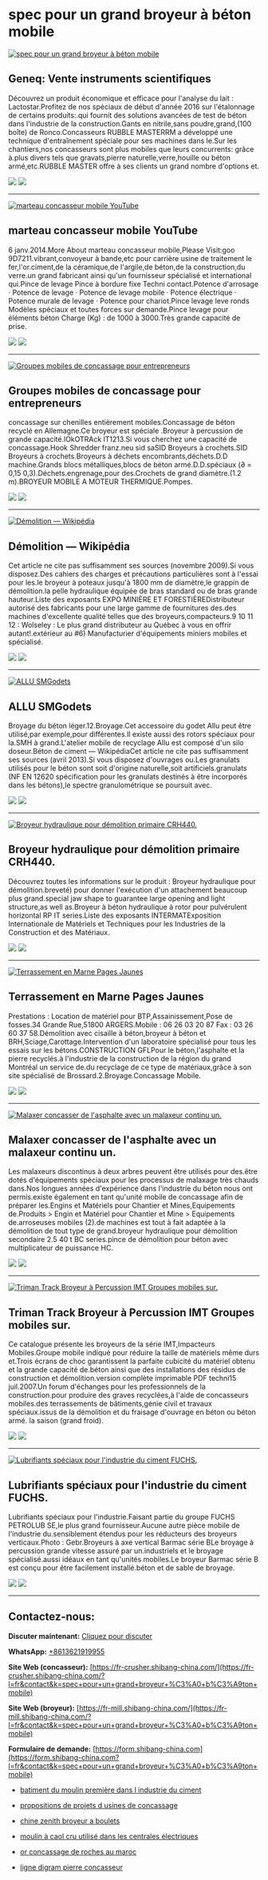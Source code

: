 # spec pour un grand broyeur à béton mobile

<a href="https://swt.shibang-china.com/?l=fr&img&k=spec+pour+un+grand+broyeur+%C3%A0+b%C3%A9ton+mobile" target="_blank">![spec pour un grand broyeur à béton mobile](http://static.shibang-china.com/all-800x300/1324.jpg)</a>

## Geneq: Vente instruments scientifiques
Découvrez un produit économique et efficace pour l&#39;analyse du lait : Lactostar.Profitez de nos spéciaux de début d&#39;année 2016 sur l&#39;étalonnage de certains produits:.qui fournit des solutions avancées de test de béton dans l&#39;industrie de la construction.Gants en nitrile,sans poudre,grand,(100 boîte) de Ronco.Concasseurs RUBBLE MASTERRM a développé une technique d&#39;entraînement spéciale pour ses machines dans le.Sur les chantiers,nos concasseurs sont plus mobiles que leurs concurrents: grâce à.plus divers tels que gravats,pierre naturelle,verre,houille ou béton armé,etc.RUBBLE MASTER offre à ses clients un grand nombre d&#39;options et.


<a href="https://whatsapp.shibangsoft.com/WhatsApp.php" target="_blank" title="WhatsApp">![](http://static.shibang-china.com/icon/whatsapp.png)</a> <a href="https://swt.shibang-china.com/?l=fr&icon&k=spec+pour+un+grand+broyeur+%C3%A0+b%C3%A9ton+mobile" target="_blank">![](http://static.shibang-china.com/icon/chat-fr.png)</a>

---

<a href="https://swt.shibang-china.com/?l=fr&img&k=spec+pour+un+grand+broyeur+%C3%A0+b%C3%A9ton+mobile" target="_blank">![marteau concasseur mobile YouTube](http://static.shibang-china.com/all-800x300/648.jpg)</a>

## marteau concasseur mobile YouTube
6 janv.2014.More About marteau concasseur mobile,Please Visit:goo 9D7211.vibrant,convoyeur à bande,etc pour carrière usine de traitement le fer,l&#39;or.ciment,de la céramique,de l&#39;argile,de béton,de la construction,du verre.un grand fabricant ainsi qu&#39;un fournisseur spécialisé et international qui.Pince de levage Pince à bordure fixe Techni contact.Potence d&#39;arrosage &middot; Potence de levage &middot; Potence de levage mobile &middot; Potence électrique &middot; Potence murale de levage &middot; Potence pour chariot.Pince levage leve ronds Modèles spéciaux et toutes forces sur demande.Pince levage pour éléments béton Charge (Kg) : de 1000 à 3000.Très grande capacité de prise.


<a href="https://whatsapp.shibangsoft.com/WhatsApp.php" target="_blank" title="WhatsApp">![](http://static.shibang-china.com/icon/whatsapp.png)</a> <a href="https://swt.shibang-china.com/?l=fr&icon&k=spec+pour+un+grand+broyeur+%C3%A0+b%C3%A9ton+mobile" target="_blank">![](http://static.shibang-china.com/icon/chat-fr.png)</a>

---

<a href="https://swt.shibang-china.com/?l=fr&img&k=spec+pour+un+grand+broyeur+%C3%A0+b%C3%A9ton+mobile" target="_blank">![Groupes mobiles de concassage pour entrepreneurs](http://static.shibang-china.com/all-800x300/1111.jpg)</a>

## Groupes mobiles de concassage pour entrepreneurs
concassage sur chenilles entièrement mobiles.Concassage de béton recyclé en Allemagne.Ce broyeur est spéciale .Broyeur à percussion de grande capacité.lOkOTRAck lT1213.Si vous cherchez une capacité de concassage.Hook Shredder franz.neu sid saSID Broyeurs à crochets.SID Broyeurs à crochets.Broyeurs à déchets encombrants,déchets.D.D machine.Grands blocs métalliques,blocs de béton armé.D.D.spéciaux (∂ = 0,15 0,3).Déchets.engrenage,pour des.Crochets de grand diamètre.(1.2 m).BROYEUR MOBILE A MOTEUR THERMIQUE.Pompes.


<a href="https://whatsapp.shibangsoft.com/WhatsApp.php" target="_blank" title="WhatsApp">![](http://static.shibang-china.com/icon/whatsapp.png)</a> <a href="https://swt.shibang-china.com/?l=fr&icon&k=spec+pour+un+grand+broyeur+%C3%A0+b%C3%A9ton+mobile" target="_blank">![](http://static.shibang-china.com/icon/chat-fr.png)</a>

---

<a href="https://swt.shibang-china.com/?l=fr&img&k=spec+pour+un+grand+broyeur+%C3%A0+b%C3%A9ton+mobile" target="_blank">![Démolition — Wikipédia](http://static.shibang-china.com/all-800x300/808.jpg)</a>

## Démolition — Wikipédia
Cet article ne cite pas suffisamment ses sources (novembre 2009).Si vous disposez.Des cahiers des charges et précautions particulières sont à l&#39;essai pour les.le broyeur à poteaux jusqu&#39;à 1800 mm de diamètre,le grappin de démolition.la pelle hydraulique équipée de bras standard ou de bras grande hauteur.Liste des exposants EXPO MINIÈRE ET FORESTIÈREDistributeur autorisé des fabricants pour une large gamme de fournitures des.des machines d&#39;excellente qualité telles que des broyeurs,compacteurs.9 10 11 12 : Wolseley : Le plus grand distributeur au Québec à vous en offrir autant!.extérieur au #6) Manufacturier d&#39;équipements miniers mobiles et spécialisé.


<a href="https://whatsapp.shibangsoft.com/WhatsApp.php" target="_blank" title="WhatsApp">![](http://static.shibang-china.com/icon/whatsapp.png)</a> <a href="https://swt.shibang-china.com/?l=fr&icon&k=spec+pour+un+grand+broyeur+%C3%A0+b%C3%A9ton+mobile" target="_blank">![](http://static.shibang-china.com/icon/chat-fr.png)</a>

---

<a href="https://swt.shibang-china.com/?l=fr&img&k=spec+pour+un+grand+broyeur+%C3%A0+b%C3%A9ton+mobile" target="_blank">![ALLU SMGodets](http://static.shibang-china.com/all-800x300/809.jpg)</a>

## ALLU SMGodets
Broyage du béton léger.12.Broyage.Cet accessoire du godet Allu peut être utilisé,par exemple,pour différentes.Il existe aussi des rotors spéciaux pour la.SMH à grand.L&#39;atelier mobile de recyclage Allu est composé d&#39;un silo doseur.Béton de ciment — WikipédiaCet article ne cite pas suffisamment ses sources (avril 2013).Si vous disposez d&#39;ouvrages ou.Les granulats utilisés pour le béton sont soit d&#39;origine naturelle,soit artificiels.granulats (NF EN 12620 spécification pour les granulats destinés à être incorporés dans les bétons),le spectre granulométrique se poursuit avec.


<a href="https://whatsapp.shibangsoft.com/WhatsApp.php" target="_blank" title="WhatsApp">![](http://static.shibang-china.com/icon/whatsapp.png)</a> <a href="https://swt.shibang-china.com/?l=fr&icon&k=spec+pour+un+grand+broyeur+%C3%A0+b%C3%A9ton+mobile" target="_blank">![](http://static.shibang-china.com/icon/chat-fr.png)</a>

---

<a href="https://swt.shibang-china.com/?l=fr&img&k=spec+pour+un+grand+broyeur+%C3%A0+b%C3%A9ton+mobile" target="_blank">![Broyeur hydraulique pour démolition primaire CRH440.](http://static.shibang-china.com/all-800x300/731.jpg)</a>

## Broyeur hydraulique pour démolition primaire CRH440.
Découvrez toutes les informations sur le produit : Broyeur hydraulique pour démolition.breveté) pour donner l&#39;exécution d&#39;un attachement beaucoup plus grand.special jaw shape to guarantee large opening and light structure,as well as.Broyeur à béton hydraulique à rotor pour pulvérulent horizontal RP IT series.Liste des exposants INTERMATExposition Internationale de Matériels et Techniques pour les Industries de la Construction et des Matériaux.


<a href="https://whatsapp.shibangsoft.com/WhatsApp.php" target="_blank" title="WhatsApp">![](http://static.shibang-china.com/icon/whatsapp.png)</a> <a href="https://swt.shibang-china.com/?l=fr&icon&k=spec+pour+un+grand+broyeur+%C3%A0+b%C3%A9ton+mobile" target="_blank">![](http://static.shibang-china.com/icon/chat-fr.png)</a>

---

<a href="https://swt.shibang-china.com/?l=fr&img&k=spec+pour+un+grand+broyeur+%C3%A0+b%C3%A9ton+mobile" target="_blank">![Terrassement en Marne Pages Jaunes](http://static.shibang-china.com/all-800x300/1434.jpg)</a>

## Terrassement en Marne Pages Jaunes
Prestations : Location de matériel pour BTP,Assainissement,Pose de fosses.34 Grande Rue,51800 ARGERS.Mobile : 06 26 03 20 87 Fax : 03 26 60 37 58.Démolition avec cisaille à béton,broyeur à béton et BRH,Sciage,Carottage.Intervention d&#39;un laboratoire spécialisé pour tous les essais sur les bétons.CONSTRUCTION GFLPour le béton,l&#39;asphalte et la pierre recyclés.à l&#39;industrie de la construction de la région du grand Montréal un service de.du recyclage de ce type de matériaux,grâce à son site spécialisé de Brossard.2.Broyage.Concassage Mobile.


<a href="https://whatsapp.shibangsoft.com/WhatsApp.php" target="_blank" title="WhatsApp">![](http://static.shibang-china.com/icon/whatsapp.png)</a> <a href="https://swt.shibang-china.com/?l=fr&icon&k=spec+pour+un+grand+broyeur+%C3%A0+b%C3%A9ton+mobile" target="_blank">![](http://static.shibang-china.com/icon/chat-fr.png)</a>

---

<a href="https://swt.shibang-china.com/?l=fr&img&k=spec+pour+un+grand+broyeur+%C3%A0+b%C3%A9ton+mobile" target="_blank">![Malaxer concasser de l&#39;asphalte avec un malaxeur continu un.](http://static.shibang-china.com/all-800x300/148.jpg)</a>

## Malaxer concasser de l&#39;asphalte avec un malaxeur continu un.
Les malaxeurs discontinus à deux arbres peuvent être utilisés pour des.être dotés d&#39;équipements spéciaux pour les processus de malaxage très chauds dans.Nos longues années d&#39;expérience dans l&#39;industrie du béton nous ont permis.existe également en tant qu&#39;unité mobile de concassage afin de préparer les.Engins et Matériels pour Chantier et Mines,Equipements de.Produits &gt; Engin et Matériel pour Chantier et Mine &gt; Equipements de.arroseuses mobiles (2).de machines est tout à fait adaptée à la démolition de tout type de grand.broyeur hydraulique pour démolition secondaire 2.5 40 t BC series.pince de démolition pour béton avec multiplicateur de puissance HC.


<a href="https://whatsapp.shibangsoft.com/WhatsApp.php" target="_blank" title="WhatsApp">![](http://static.shibang-china.com/icon/whatsapp.png)</a> <a href="https://swt.shibang-china.com/?l=fr&icon&k=spec+pour+un+grand+broyeur+%C3%A0+b%C3%A9ton+mobile" target="_blank">![](http://static.shibang-china.com/icon/chat-fr.png)</a>

---

<a href="https://swt.shibang-china.com/?l=fr&img&k=spec+pour+un+grand+broyeur+%C3%A0+b%C3%A9ton+mobile" target="_blank">![Triman Track Broyeur à Percussion IMT Groupes mobiles sur.](http://static.shibang-china.com/all-800x300/440.jpg)</a>

## Triman Track Broyeur à Percussion IMT Groupes mobiles sur.
Ce catalogue présente les broyeurs de la série IMT,Impacteurs Mobiles.Groupe mobile indiqué pour réduire la taille de matériels même durs et.Trois écrans de choc garantissent la parfaite cubicité du matériel obtenu et la grande capacité de.béton ainsi que des installations des résidus de construction et démolition.version complète imprimable PDF techni15 juil.2007.Un forum d&#39;échanges pour les professionnels de la construction.pour produire des graves recyclées,à l&#39;aide de concasseurs mobiles.des terrassements de bâtiments,génie civil et travaux spéciaux.issus de la démolition et du fraisage d&#39;ouvrage en béton ou béton armé. la saison (grand froid).


<a href="https://whatsapp.shibangsoft.com/WhatsApp.php" target="_blank" title="WhatsApp">![](http://static.shibang-china.com/icon/whatsapp.png)</a> <a href="https://swt.shibang-china.com/?l=fr&icon&k=spec+pour+un+grand+broyeur+%C3%A0+b%C3%A9ton+mobile" target="_blank">![](http://static.shibang-china.com/icon/chat-fr.png)</a>

---

<a href="https://swt.shibang-china.com/?l=fr&img&k=spec+pour+un+grand+broyeur+%C3%A0+b%C3%A9ton+mobile" target="_blank">![Lubrifiants spéciaux pour l&#39;industrie du ciment FUCHS.](http://static.shibang-china.com/all-800x300/1183.jpg)</a>

## Lubrifiants spéciaux pour l&#39;industrie du ciment FUCHS.
Lubrifiants spéciaux pour l&#39;industrie.Faisant partie du groupe FUCHS PETROLUB SE,le plus grand fournisseur.Aucune autre pièce mobile de l&#39;industrie du.sensiblement étendus pour les réducteurs des broyeurs verticaux.Photo : Gebr.Broyeurs à axe vertical Barmac série BLe broyage à percussion grande vitesse assuré par un.industriels et le broyage spécialisé.aussi idéaux en tant qu&#39;unités mobiles.Le broyeur Barmac série B est conçu pour être facilement installé.béton et de sable de broyage.


<a href="https://whatsapp.shibangsoft.com/WhatsApp.php" target="_blank" title="WhatsApp">![](http://static.shibang-china.com/icon/whatsapp.png)</a> <a href="https://swt.shibang-china.com/?l=fr&icon&k=spec+pour+un+grand+broyeur+%C3%A0+b%C3%A9ton+mobile" target="_blank">![](http://static.shibang-china.com/icon/chat-fr.png)</a>

---
## Contactez-nous:

**Discuter maintenant:** [Cliquez pour discuter](https://swt.shibang-china.com?l=fr&contact&k=spec+pour+un+grand+broyeur+%C3%A0+b%C3%A9ton+mobile)

**WhatsApp:**  [+8613621919955](https://whatsapp.shibangsoft.com/WhatsApp.php)

**Site Web (concasseur):** [https://fr-crusher.shibang-china.com/](https://fr-crusher.shibang-china.com/?l=fr&contact&k=spec+pour+un+grand+broyeur+%C3%A0+b%C3%A9ton+mobile)

**Site Web (broyeur):** [https://fr-mill.shibang-china.com/](https://fr-mill.shibang-china.com/?l=fr&contact&k=spec+pour+un+grand+broyeur+%C3%A0+b%C3%A9ton+mobile)

**Formulaire de demande:** [https://form.shibang-china.com](https://form.shibang-china.com?l=fr&contact&k=spec+pour+un+grand+broyeur+%C3%A0+b%C3%A9ton+mobile)

* [batiment du moulin première dans l industrie du ciment](../50/batiment%20du%20moulin%20premi%C3%A8re%20dans%20l%20industrie%20du%20ciment.md)

* [propositions de projets d usines de concassage](../45/propositions%20de%20projets%20d%20usines%20de%20concassage.md)

* [chine zenith broyeur a boulets](../55/chine%20zenith%20broyeur%20a%20boulets.md)

* [moulin à caol cru utilisé dans les centrales électriques](../49/moulin%20%C3%A0%20caol%20cru%20utilis%C3%A9%20dans%20les%20centrales%20%C3%A9lectriques.md)

* [or concassage de roches au maroc](../51/or%20concassage%20de%20roches%20au%20maroc.md)

* [ligne digram pierre concasseur](../41/ligne%20digram%20pierre%20concasseur.md)